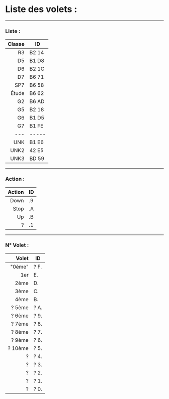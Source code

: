 # Liste des volets : 
---
### Liste :
| Classe | ID |
|-----:|-----------|
| R3 | B2 14 |
| D5 | B1 D8 |
| D6 | B2 1C |
| D7 | B6 71 |
| SP7 | B6 58 |
| Étude | B6 62 |
| G2 | B6 AD |
| G5 | B2 18 |
| G6 | B1 D5 |
| G7 | B1 FE |
| --- | ----- |
| UNK | B1 E6 |
| UNK2 | 42 E5 |
| UNK3 | BD 59 |

---
### Action :
| Action | ID |
|-------:|----|
| Down | .9 |
| Stop | .A |
| Up | .B |
| ? | .1 |

---
### N° Volet :
| Volet | ID |
|------:|----|
| "0ème" | ? F. |
| 1er | E. |
| 2ème | D. |
| 3ème | C. |
| 4ème | B. |
| ? 5ème | ? A. |
| ? 6ème | ? 9. | 
| ? 7ème | ? 8. |
| ? 8ème | ? 7. |
| ? 9ème | ? 6. |
| ? 10ème| ? 5. |
| ?| ? 4. |
| ?| ? 3. |
| ?| ? 2. |
| ?| ? 1. |
| ?| ? 0. |
